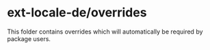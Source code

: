 # ext-locale-de/overrides

This folder contains overrides which will automatically be required by package users.
